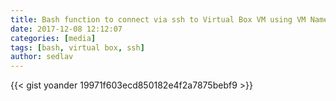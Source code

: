 ```yaml
---
title: Bash function to connect via ssh to Virtual Box VM using VM Name
date: 2017-12-08 12:12:07
categories: [media]
tags: [bash, virtual box, ssh]
author: sedlav
---
```


{{< gist yoander 19971f603ecd850182e4f2a7875bebf9 >}}